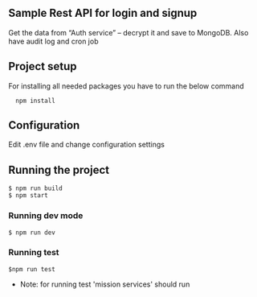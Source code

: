 ## Sample Rest API for login and signup

Get the data from “Auth service” – decrypt it and save to MongoDB. Also have audit log and cron job

## Project setup

For installing all needed packages you have to run the below command

```
  npm install
```

## Configuration

Edit .env file and change configuration settings

## Running the project

    $ npm run build
    $ npm start

### Running dev mode

    $ npm run dev

### Running test

    $npm run test

- Note: for running test 'mission services' should run
